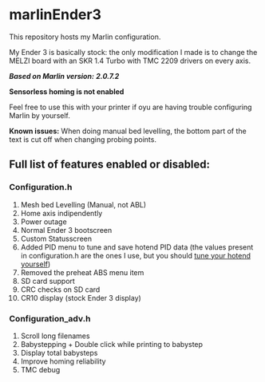 # marlinEnder3
This repository hosts my Marlin configuration.

My Ender 3 is basically stock: the only modification I made is to change the MELZI board with an SKR 1.4 Turbo with TMC 2209 drivers on every axis.

***Based on Marlin version:***
***2.0.7.2***

**Sensorless homing is not enabled**

Feel free to use this with your printer if oyu are having trouble configuring Marlin by yourself.

**Known issues:**
When doing manual bed levelling, the bottom part of the text is cut off when changing probing points.

## Full list of features enabled or disabled:

### Configuration.h

1. Mesh bed Levelling (Manual, not ABL)
1. Home axis indipendently
1. Power outage
1. Normal Ender 3 bootscreen
1. Custom Statusscreen
1. Added PID menu to tune and save hotend PID data (the values present in configuration.h are the ones I use, but you should [tune your hotend yourself](https://reprap.org/wiki/PID_Tuning))
1. Removed the preheat ABS menu item
1. SD card support
1. CRC checks on SD card
1. CR10 display (stock Ender 3 display)

### Configuration_adv.h

1. Scroll long filenames
1. Babystepping + Double click while printing to babystep
1. Display total babysteps
1. Improve homing reliability
1. TMC debug
